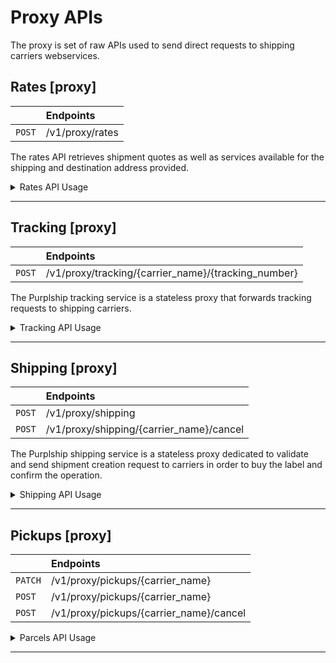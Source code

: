 # Proxy APIs <!-- {docsify-ignore} -->

The proxy is set of raw APIs used to send direct requests to shipping carriers webservices.

## Rates [proxy]

|       | Endpoints       |
:-------|:--------------- |
`POST`  | /v1/proxy/rates |

The rates API retrieves shipment quotes as well as services available for the shipping and destination address provided.

<details>
<summary>Rates API Usage</summary>

<!-- tabs:start -->

#### **Python**

```python
import purplship
purplship.host = 'https://<server_address>/v1'
purplship.api_key = '<api_key>'

purplship.Rates.fetch({
  "recipient": {
    "address_line1": "125 Church St",
    "person_name": "John Doe",
    "company_name": "A corp.",
    "phone_number": "514-000-0000",
    "city": "Moncton",
    "country_code": "CA",
    "postal_code": "E1C4Z8",
    "residential": False,
    "state_code": "NB"
  },
  "shipper": {
    "address_line1": "5840 Oak St",
    "person_name": "Jane Doe",
    "company_name": "B corp.",
    "phone_number": "514-000-0000",
    "city": "Vancouver",
    "country_code": "CA",
    "postal_code": "V6M2V9",
    "residential": False,
    "state_code": "BC"
  },
  "parcels": [
    {
      "weight": 0.2,
      "width": 10,
      "height": 10,
      "length": 1,
      "packaging_type": "envelope",
      "is_document": True,
      "weight_unit": "KG",
      "dimension_unit": "CM"
    }
  ]
})
```

#### **PHP**

```php
$purplship = new \Purplship\Purplship('<api_key>', 'https://<server_address>/v1');

$purplship->rates->fetch([
    "shipper" => [
        "address_line1" => "5840 Oak St",
        "person_name" => "Jane Doe",
        "phone_number" => "1 438 222-2222",
        "city" => "Montreal",
        "country_code" => "CA",
        "postal_code" => "V6M2V9",
        "residential" => False,
        "state_code" => "BC",
        "company_name" => "B corp."
    ],
    "recipient" => [
        "address_line1" => "125 Church St",
        "person_name" => "Johm Doe",
        "phone_number" => "1 438 222-2222",
        "city" => "Moncton",
        "country_code" => "CA",
        "postal_code" => "E1C4Z8",
        "residential" => False,
        "state_code" => "NB",
        "company_name" => "A corp."
    ],
    "parcels" => array(
        0 => [
          "weight" => 0.5,
          "width" => 10,
          "height" => 10,
          "length" => 1,
          "packaging_type" => "envelope",
          "is_document" => True,
          "weight_unit" => "KG",
          "dimension_unit" => "CM"
        ]
    )
]);
```

#### **Typescript**

```javascript
import Purplship from '@purplship/purplship';
const purplship = new Purplship('API_KEY', 'https://<server_address>/v1');

purplship.rates.fetch({
  "recipient": {
    "address_line1": "125 Church St",
    "person_name": "John Doe",
    "company_name": "A corp.",
    "phone_number": "514-000-0000",
    "city": "Moncton",
    "country_code": "CA",
    "postal_code": "E1C4Z8",
    "residential": false,
    "state_code": "NB"
  },
  "shipper": {
    "address_line1": "5840 Oak St",
    "person_name": "Jane Doe",
    "company_name": "B corp.",
    "phone_number": "514-000-0000",
    "city": "Vancouver",
    "country_code": "CA",
    "postal_code": "V6M2V9",
    "residential": false,
    "state_code": "BC"
  },
  "parcels": [
    {
      "weight": 0.2,
      "width": 10,
      "height": 10,
      "length": 1,
      "packaging_type": "envelope",
      "is_document": true,
      "weight_unit": "KG",
      "dimension_unit": "CM"
    }
  ]
});
```

<!-- tabs:end -->

</details>

---

## Tracking [proxy]

|       | Endpoints                                           |
:-------|:--------------------------------------------------- |
`POST`  | /v1/proxy/tracking/{carrier_name}/{tracking_number} |

The Purplship tracking service is a stateless proxy that forwards tracking requests to shipping carriers.

<details>
<summary>Tracking API Usage</summary>

<!-- tabs:start -->

#### **Python**

```python
import purplship
purplship.host = 'https://<server_address>/v1'
purplship.api_key = '<api_key>'

purplship.Tracking.fetch('carrier_name', 'tracking_numner', test=True)
```

#### **PHP**

```php
$purplship = new \Purplship\Purplship('<api_key>', 'https://<server_address>/v1');

$purplship->tracking->fetch('carrier_name', 'tracking_number', True);
```

#### **Typescript**

```javascript
import Purplship from '@purplship/purplship';
const purplship = new Purplship('API_KEY', 'https://<server_address>/v1');

purplship.tracking.fetch('carrier_name', 'tracking_numner', true);
```

<!-- tabs:end -->

</details>

---

## Shipping [proxy]

|       | Endpoints                                |
:-------|:---------------------------------------- |
`POST`  | /v1/proxy/shipping                       |
`POST`  | /v1/proxy/shipping/{carrier_name}/cancel |

The Purplship shipping service is a stateless proxy dedicated to validate and send shipment creation request to carriers in order to buy the label and confirm the operation.

<details>
<summary>Shipping API Usage</summary>

- ### Buy a shipping label

<!-- tabs:start -->

#### **Python**

```python
import purplship
purplship.host = 'https://<server_address>/v1'
purplship.api_key = '<api_key>'

purplship.Shipping.buy_label({
  "selected_rate_id":"<rat_id>",
  "recipient":{
    "address_line1":"125 Church St",
    "person_name":"John Doe",
    "company_name":"A corp.",
    "phone_number":"514-000-0000",
    "city":"Moncton",
    "country_code":"CA",
    "postal_code":"E1C4Z8",
    "residential":False,
    "state_code":"NB"
  },
  "shipper":{
    "address_line1":"5840 Oak St",
    "person_name":"Jane Doe",
    "company_name":"B corp.",
    "phone_number":"514-000-0000",
    "city":"Vancouver",
    "country_code":"CA",
    "postal_code":"V6M2V9",
    "residential":False,
    "state_code":"BC"
  },
  "parcels":[
    {
      "weight":1,
      "package_preset":"canadapost_corrugated_small_box"
    }
  ],
  "carrier_ids":[],
  "rates":[
    {
      "baseCharge":27.36,
      "carrierId":"canadapost",
      "carrierName":"canadapost",
      "carrierRef":"car_317d118f6b2b4fd7875f6934df7e8b08",
      "currency":"CAD",
      "discount":-0.78,
      "dutiesAndTaxes":3.99,
      "extraCharges":[
        {
          "amount":1.27,
          "currency":"CAD",
          "name":"Fuel surcharge"
        },
        {
          "amount":-2.05,
          "currency":"CAD",
          "name":"SMB Savings"
        }
      ],
      "id":"<rat_id>",
      "service":"canadapost_regular_parcel",
      "totalCharge":30.57,
      "transitDays":9
    },
    {
      "baseCharge":29.64,
      "carrierId":"canadapost",
      "carrierName":"canadapost",
      "carrierRef":"car_317d118f6b2b4fd7875f6934df7e8b08",
      "currency":"CAD",
      "discount":-0.82,
      "dutiesAndTaxes":4.32,
      "extraCharges":[
        {
          "amount":1.37,
          "currency":"CAD",
          "name":"Fuel surcharge"
        },
        {
          "amount":-2.19,
          "currency":"CAD",
          "name":"SMB Savings"
        }
      ],
      "id":"rat_68933df6c66d4ba4b29944afd0725c1e",
      "service":"canadapost_expedited_parcel",
      "totalCharge":33.14,
      "transitDays":7
    }
  ]
})
```

#### **PHP**

```php
$purplship = new \Purplship\Purplship('<api_key>', 'https://<server_address>/v1');

$purplship->shipping->buyLabel([
  "selected_rate_id" => "<rat_id>",
  "recipient" => [
    "address_line1" => "125 Church St",
    "person_name" => "John Doe",
    "company_name" => "A corp.",
    "phone_number" => "514-000-0000",
    "city" => "Moncton",
    "country_code" => "CA",
    "postal_code" => "E1C4Z8",
    "residential" => False,
    "state_code" => "NB"
  ],
  "shipper" => [
    "address_line1" => "5840 Oak St",
    "person_name" => "Jane Doe",
    "company_name" => "B corp.",
    "phone_number" => "514-000-0000",
    "city" => "Vancouver",
    "country_code" => "CA",
    "postal_code" => "V6M2V9",
    "residential" => False,
    "state_code" => "BC"
  ],
  "parcels" => array(
    [
      "weight" => 1,
      "package_preset" => "canadapost_corrugated_small_box"
    ]
  ),
  "carrier_ids" => array(),
  "rates" => array(
    [
      "baseCharge" => 27.36,
      "carrierId" => "canadapost",
      "carrierName" => "canadapost",
      "carrierRef" => "car_317d118f6b2b4fd7875f6934df7e8b08",
      "currency" => "CAD",
      "discount" => -0.78,
      "dutiesAndTaxes" => 3.99,
      "extraCharges" => array(
        [
          "amount" => 1.27,
          "currency" => "CAD",
          "name" => "Fuel surcharge"
        ],
        [
          "amount" => -2.05,
          "currency" => "CAD",
          "name" => "SMB Savings"
        ]
      ),
      "id" => "<rat_id>",
      "service" => "canadapost_regular_parcel",
      "totalCharge" => 30.57,
      "transitDays" => 9
    ],
    [
      "baseCharge" => 29.64,
      "carrierId" => "canadapost",
      "carrierName" => "canadapost",
      "carrierRef" => "car_317d118f6b2b4fd7875f6934df7e8b08",
      "currency" => "CAD",
      "discount" => -0.82,
      "dutiesAndTaxes" => 4.32,
      "extraCharges" => array(
        [
          "amount" => 1.37,
          "currency" => "CAD",
          "name" => "Fuel surcharge"
        ],
        [
          "amount" => -2.19,
          "currency" => "CAD",
          "name" => "SMB Savings"
        ]
      ),
      "id" => "rat_68933df6c66d4ba4b29944afd0725c1e",
      "service" => "canadapost_expedited_parcel",
      "totalCharge" => 33.14,
      "transitDays" => 7
    ]
  )
]);
```

#### **Typescript**

```javascript
import Purplship from '@purplship/purplship';
const purplship = new Purplship('API_KEY', 'https://<server_address>/v1');

purplship.shipments.buyLabel({
  "selected_rate_id":"<rat_id>",
  "recipient":{
    "address_line1":"125 Church St",
    "person_name":"John Doe",
    "company_name":"A corp.",
    "phone_number":"514-000-0000",
    "city":"Moncton",
    "country_code":"CA",
    "postal_code":"E1C4Z8",
    "residential": false,
    "state_code":"NB"
  },
  "shipper":{
    "address_line1":"5840 Oak St",
    "person_name":"Jane Doe",
    "company_name":"B corp.",
    "phone_number":"514-000-0000",
    "city":"Vancouver",
    "country_code":"CA",
    "postal_code":"V6M2V9",
    "residential": false,
    "state_code":"BC"
  },
  "parcels":[
    {
      "weight":1,
      "package_preset":"canadapost_corrugated_small_box"
    }
  ],
  "carrier_ids":[],
  "rates":[
    {
      "baseCharge":27.36,
      "carrierId":"canadapost",
      "carrierName":"canadapost",
      "carrierRef":"car_317d118f6b2b4fd7875f6934df7e8b08",
      "currency":"CAD",
      "discount":-0.78,
      "dutiesAndTaxes":3.99,
      "extraCharges":[
        {
          "amount":1.27,
          "currency":"CAD",
          "name":"Fuel surcharge"
        },
        {
          "amount":-2.05,
          "currency":"CAD",
          "name":"SMB Savings"
        }
      ],
      "id":"<rat_id>",
      "service":"canadapost_regular_parcel",
      "totalCharge":30.57,
      "transitDays":9
    },
    {
      "baseCharge":29.64,
      "carrierId":"canadapost",
      "carrierName":"canadapost",
      "carrierRef":"car_317d118f6b2b4fd7875f6934df7e8b08",
      "currency":"CAD",
      "discount":-0.82,
      "dutiesAndTaxes":4.32,
      "extraCharges":[
        {
          "amount":1.37,
          "currency":"CAD",
          "name":"Fuel surcharge"
        },
        {
          "amount":-2.19,
          "currency":"CAD",
          "name":"SMB Savings"
        }
      ],
      "id":"rat_68933df6c66d4ba4b29944afd0725c1e",
      "service":"canadapost_expedited_parcel",
      "totalCharge":33.14,
      "transitDays":7
    }
  ]
});
```

<!-- tabs:end -->

> **IMPORTANT** \
\
Notice two key elements here: `selected_rate_id` and `rates`.
The Purplship Shipping service being stateless, it is important to inform Purplship of the previously retrieve rates as well as your preferred one.

!> **Note** \
\
Tampering with the rates charges is useless since carriers provide them for information purpose. \
At the end of the day you will be charged for the exact weight and or size of the package once in the hands of the shipping carrier.

- ### Void a shipping label

<!-- tabs:start -->

#### **Python**

```python
import purplship
purplship.host = 'https://<server_address>/v1'
purplship.api_key = '<api_key>'

purplship.Shipments.void_label(
  { "shipment_identifier": "123456789012345678" },
  'carrier_name'
)
```

#### **PHP**

```php
$purplship = new \Purplship\Purplship('<api_key>', 'https://<server_address>/v1');
$request = [
  "shipment_identifier" => "123456789012345678"
];
$purplship->shipments->voidLabel($request, 'carrier_name');
```

#### **Typescript**

```javascript
import Purplship from '@purplship/purplship';
const purplship = new Purplship('API_KEY', 'https://<server_address>/v1');
const request = {
  "shipment_identifier": "123456789012345678"
};

purplship.shipments.voidLabel(request, 'carrier_name');
```

<!-- tabs:end -->

</details>

---

## Pickups [proxy]

|       | Endpoints                               |
:-------|:--------------------------------------- |
`PATCH` | /v1/proxy/pickups/{carrier_name}        |
`POST`  | /v1/proxy/pickups/{carrier_name}        |
`POST`  | /v1/proxy/pickups/{carrier_name}/cancel |

<details>
<summary>Parcels API Usage</summary>

- ### Schedule a pickup

<!-- tabs:start -->

#### **Python**

```python
import purplship
purplship.host = 'https://<server_address>/v1'
purplship.api_key = '<api_key>'

purplship.Pickups.schedule({
  "pickup_date": "2020-10-25",
  "address": {
    "address_line1": "125 Church St",
    "person_name": "John Doe",
    "company_name": "A corp.",
    "phone_number": "514-000-0000",
    "city": "Moncton",
    "country_code": "CA",
    "postal_code": "E1C4Z8",
    "residential": False,
    "state_code": "NB",
    "email": "john@a.com"
  },
  "parcels": [
    {
      "weight": 0.5,
      "width": 10,
      "height": 10,
      "length": 1,
      "packaging_type": "envelope",
      "is_document": True,
      "weight_unit": "KG",
      "dimension_unit": "CM"
    }
  ],
  "ready_time": "13:00",
  "closing_time": "17:00",
  "instruction": "Should not be folded",
  "package_location": "At the main entrance hall"
}, 'carrier_name')
```

#### **PHP**

```php
$purplship = new \Purplship\Purplship('<api_key>', 'https://<server_address>/v1');

$request = [
  "pickup_date" => "2020-10-25",
  "address" => [
    "address_line1" => "125 Church St",
    "person_name" => "John Doe",
    "company_name" => "A corp.",
    "phone_number" => "514-000-0000",
    "city" => "Moncton",
    "country_code" => "CA",
    "postal_code" => "E1C4Z8",
    "residential" => False,
    "state_code" => "NB",
    "email" => "john@a.com"
  ],
  "parcels" => array(
    [
      "weight" => 0.5,
      "width" => 10,
      "height" => 10,
      "length" => 1,
      "packaging_type" => "envelope",
      "is_document" => True,
      "weight_unit" => "KG",
      "dimension_unit" => "CM"
    ]
  ),
  "ready_time" => "13:00",
  "closing_time" => "17:00",
  "instruction" => "Should not be folded",
  "package_location" => "At the main entrance hall"
];

$purplship->pickups->schedule($request, 'carrier_name');
```

#### **Typescript**

```javascript
import Purplship from '@purplship/purplship';
const purplship = new Purplship('API_KEY', 'https://<server_address>/v1');

purplship.pickups.schedule({
  "pickup_date": "2020-10-25",
  "address": {
    "address_line1": "125 Church St",
    "person_name": "John Doe",
    "company_name": "A corp.",
    "phone_number": "514-000-0000",
    "city": "Moncton",
    "country_code": "CA",
    "postal_code": "E1C4Z8",
    "residential": false,
    "state_code": "NB",
    "email": "john@a.com"
  },
  "parcels": [
    {
      "weight": 0.5,
      "width": 10,
      "height": 10,
      "length": 1,
      "packaging_type": "envelope",
      "is_document": true,
      "weight_unit": "KG",
      "dimension_unit": "CM"
    }
  ],
  "ready_time": "13:00",
  "closing_time": "17:00",
  "instruction": "Should not be folded",
  "package_location": "At the main entrance hall"
}, 'carrier_name');
```

<!-- tabs:end -->

- ### Update a scheduled pickup

<!-- tabs:start -->

#### **Python**

```python
import purplship
purplship.host = 'https://<server_address>/v1'
purplship.api_key = '<api_key>'

purplship.Pickups.update({
  "pickup_date": "2020-10-23",
  "confirmation_number": "27241",
  "address": {
    "address_line1": "125 Church St",
    "person_name": "John Doe",
    "company_name": "A corp.",
    "phone_number": "514-000-0000",
    "city": "Moncton",
    "country_code": "CA",
    "postal_code": "E1C4Z8",
    "residential": False,
    "state_code": "NB",
    "email": "john@a.com"
  },
  "parcels": [
    {
      "weight": 0.2,
      "width": 10,
      "height": 10,
      "length": 1,
      "packaging_type": "envelope",
      "is_document": True,
      "weight_unit": "KG",
      "dimension_unit": "CM"
    }
  ],
  "ready_time": "14:30",
  "closing_time": "17:00",
  "instruction": "Should not be folded",
  "package_location": "At the main entrance hall"
}, 'carrier_name')
```

#### **PHP**

```php
$purplship = new \Purplship\Purplship('<api_key>', 'https://<server_address>/v1');
$request = [
  "pickup_date" => "2020-10-23",
  "confirmation_number" => "27241",
  "address" => [
    "address_line1" => "125 Church St",
    "person_name" => "John Doe",
    "company_name" => "A corp.",
    "phone_number" => "514-000-0000",
    "city" => "Moncton",
    "country_code" => "CA",
    "postal_code" => "E1C4Z8",
    "residential" => False,
    "state_code" => "NB",
    "email" => "john@a.com"
  ],
  "parcels" => array(
    [
      "weight" => 0.2,
      "width" => 10,
      "height" => 10,
      "length" => 1,
      "packaging_type" => "envelope",
      "is_document" => True,
      "weight_unit" => "KG",
      "dimension_unit" => "CM"
    ]
  ),
  "ready_time" => "14:30",
  "closing_time" => "17:00",
  "instruction" => "Should not be folded",
  "package_location" => "At the main entrance hall"
];

$purplship->pickups->udpate($request, 'carrier_name');
```

#### **Typescript**

```javascript
import Purplship from '@purplship/purplship';
const purplship = new Purplship('API_KEY', 'https://<server_address>/v1');

purplship.pickups.update({
  "pickup_date": "2020-10-23",
  "confirmation_number": "27241",
  "address": {
    "address_line1": "125 Church St",
    "person_name": "John Doe",
    "company_name": "A corp.",
    "phone_number": "514-000-0000",
    "city": "Moncton",
    "country_code": "CA",
    "postal_code": "E1C4Z8",
    "residential": false,
    "state_code": "NB",
    "email": "john@a.com"
  },
  "parcels": [
    {
      "weight": 0.2,
      "width": 10,
      "height": 10,
      "length": 1,
      "packaging_type": "envelope",
      "is_document": true,
      "weight_unit": "KG",
      "dimension_unit": "CM"
    }
  ],
  "ready_time": "14:30",
  "closing_time": "17:00",
  "instruction": "Should not be folded",
  "package_location": "At the main entrance hall"
}, 'carrier_name');
```

<!-- tabs:end -->

- ### Cancel a pickup

<!-- tabs:start -->

#### **Python**

```python
import purplship
purplship.host = 'https://<server_address>/v1'
purplship.api_key = '<api_key>'

purplship.Pickups.cancel(
  { "confirmation_number": "00110215" },
  'carrier_name'
)
```

#### **PHP**

```php
$purplship = new \Purplship\Purplship('<api_key>', 'https://<server_address>/v1');

$purplship->pickups->cancel(
  [ "confirmation_number" => "00110215" ],
  'carrier_name'
);
```

#### **Typescript**

```javascript
import Purplship from '@purplship/purplship';
const purplship = new Purplship('API_KEY', 'https://<server_address>/v1');

purplship.pickups.cancel(
  { "confirmation_number": "00110215" },
  'carrier_name'
);
```

<!-- tabs:end -->

</details>

---
